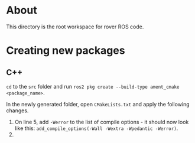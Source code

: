 # About

This directory is the root workspace for rover ROS code.

# Creating new packages
## C++

`cd` to the `src` folder and run `ros2 pkg create --build-type ament_cmake <package_name>`.

In the newly generated folder, open `CMakeLists.txt` and apply the following changes.
1. On line 5, add `-Werror` to the list of compile options - it should now look like this: `add_compile_options(-Wall -Wextra -Wpedantic -Werror)`.
2. 